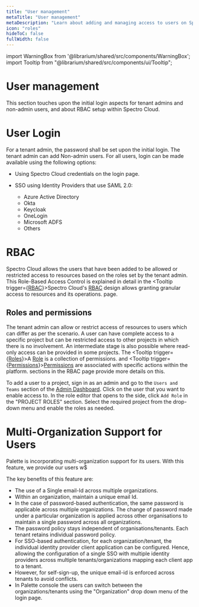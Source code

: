 ```yaml
---
title: "User management"
metaTitle: "User management"
metaDescription: "Learn about adding and managing access to users on Spectro Cloud using SAML based SSO. Also explains how users and tenant admins have been setup on Spectro Cloud"
icon: "roles"
hideToC: false
fullWidth: false
---
```


import WarningBox from '@librarium/shared/src/components/WarningBox';
import Tooltip from "@librarium/shared/src/components/ui/Tooltip";

# User management

This section touches upon the initial login aspects for tenant admins and non-admin users, and about RBAC setup within Spectro Cloud.

# User Login

For a tenant admin, the password shall be set upon the initial login. The tenant admin can add Non-admin users. For all users, login can be made available using the following options:

* Using Spectro Cloud credentials on the login page.
  
* SSO using Identity Providers that use SAML 2.0:
  * Azure Active Directory
  * Okta
  * Keycloak
  * OneLogin
  * Microsoft ADFS
  * Others

# RBAC

Spectro Cloud allows the users that have been added to be allowed or restricted access to resources based on the roles set by the tenant admin. This Role-Based Access Control is explained in detail in the <Tooltip trigger={<u>RBAC</u>}>Spectro Cloud's <a href="/user-management#rbac">RBAC</a> design allows granting granular access to resources and its operations.</Tooltip> page.

## Roles and permissions

The tenant admin can allow or restrict access of resources to users which can differ as per the scenario. A user can have complete access to a specific project but can be restricted access to other projects in which there is no involvement. An intermediate stage is also possible where read-only access can be provided in some projects. The <Tooltip trigger={<u>Roles</u>}>A <a href="/user-management/rbac#roles">Role</a> is a collection of permissions.</Tooltip> and <Tooltip trigger={<u>Permissions</u>}><a href="/introduction/concept-overviews#permission">Permissions</a> are associated with specific actions within the platform.</Tooltip> sections in the RBAC page provide more details on this.

To add a user to a project, sign in as an admin and go to the `Users and Teams` section of the [Admin Dashboard](/getting-started#admindashboard). Click on the user that you want to enable access to. In the role editor that opens to the side, click `Add Role` in the "PROJECT ROLES" section. Select the required project from the drop-down menu and enable the roles as needed.

# Multi-Organization Support for Users

Palette is incorporating multi-organization support for its users. With this feature, we provide our users w$

The key benefits of this feature are:

* The use of a Single email-Id across multiple organizations.
* Within an organization, maintain a unique email Id.
* In the case of password-based authentication, the same password is applicable across multiple organizations. The change of password made under a particular organization is applied across other organisations to maintain a single password across all organizations.
* The password policy stays independent of organisations/tenants. Each tenant retains individual password policy. 
* For SSO-based authentication, for each organization/tenant, the individual identity provider client application can be configured. Hence, allowing the configuration of a single SSO with multiple identity providers across multiple tenants/organizations mapping each client app to a tenant.
* However, for self-sign-up, the unique email-id is enforced across tenants to avoid conflicts.
* In Palette console the users can switch between the organizations/tenants using the "Organization" drop down menu of the login page.
